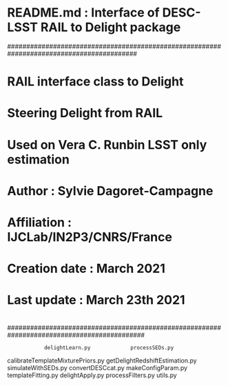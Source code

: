 # README.md : Interface of DESC-LSST RAIL to Delight package 

##########################################################################################
#
# RAIL interface class to Delight
#
# Steering Delight from RAIL
# Used on Vera C. Runbin LSST only estimation
#
# Author        : Sylvie Dagoret-Campagne
# Affiliation   : IJCLab/IN2P3/CNRS/France
# Creation date : March 2021
# Last update   : March 23th 2021
#
############################################################################################


				delightLearn.py				processSEDs.py
calibrateTemplateMixturePriors.py	getDelightRedshiftEstimation.py		simulateWithSEDs.py
convertDESCcat.py			makeConfigParam.py			templateFitting.py
delightApply.py				processFilters.py			utils.py
